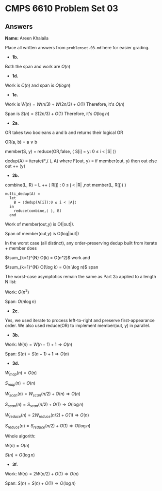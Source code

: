 # CMPS 6610 Problem Set 03
## Answers

**Name:** Areen Khalaila


Place all written answers from `problemset-03.md` here for easier grading.




- **1b.**

Both the span and work are $O(n)$



- **1d.**


Work is $O(n)$ and span is $O(log n)$


- **1e.**

Work is $W(n)= W(n/3)+W(2n/3)+O(1)$ Therefore, it's $O(n)$

Span is $S(n)= S(2n/3)+O(1)$ Therefore, it's $O(\log n)$

- **2a.**

OR takes two booleans a and b and returns their logical OR

OR(a, b) = a ∨ b

member(S, y) =
  reduce(OR,false, ⟨ S[i] = y: 0 ≤ i < |S| ⟩)

dedup(A) =
  iterate(F,⟨ ⟩, A)
  where F(out, y) =
      if member(out, y) then 
        out
      else 
        out ++ ⟨y⟩

- **2b.**

combine(L, R) =
  L ++ ⟨ R[j] : 0 ≤ j < |R| ,not member(L, R[j]) ⟩

```
multi_dedup(A) =
  let 
    B = ⟨dedup(A[i]):0 ≤ i < |A|⟩
  in  
    reduce(combine,⟨ ⟩, B)
  end
```


Work of member(out,y) is O(|out|).

Span of member(out,y) is O(log|out|)

In the worst case (all distinct), any order-preserving dedup built from iterate + member does

$\sum_{k=1}^{N} O(k) = O(n^2)$ work and 

$\sum_{k=1}^{N} O(\log k) = O(n \log n)$ span

The worst-case asymptotics remain the same as Part 2a applied to a length N list:

Work: $O(n^2)$

Span: $O(n\log n)$

- **2c.**

Yes, we used iterate to process left-to-right and preserve first-appearance order. We also used reduce(OR) to implement member(out, y) in parallel.

- **3b.**

Work: $W(n)=W(n-1)+1 \Rightarrow O(n)$

Span: $S(n)=S(n-1)+1 \Rightarrow O(n)$

- **3d.**

$W_{map}(n) = O(n)$

$S_{map}(n) = O(n)$


$W_{scan}(n) = W_{scan}(n/2)+O(n) \Rightarrow O(n)$

$S_{scan}(n) = S_{scan}(n/2)+O(1) \Rightarrow O(\log n)$


$W_{reduce}(n) = 2W_{reduce}(n/2)+O(1) \Rightarrow O(n)$

$S_{reduce}(n) = S_{reduce}(n/2)+O(1) \Rightarrow O(\log n)$

Whole algorith: 

$W(n)=O(n)$

$S(n) = O(\log n)$


- **3f.**

Work: $W(n) = 2W(n/2)+O(1) \Rightarrow O(n)$

Span: $S(n) = S(n)+O(1) \Rightarrow O(\log n)$



